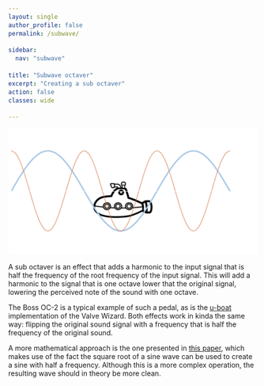 ```yaml
---
layout: single
author_profile: false
permalink: /subwave/

sidebar:
  nav: "subwave"

title: "Subwave octaver"
excerpt: "Creating a sub octaver"
action: false
classes: wide

---
```

![](/assets/thumbs/subwave.png)

A sub octaver is an effect that adds a harmonic to the input signal that is half the frequency of the root frequency of the input signal. This will add a harmonic to the signal that is one octave lower that the original signal, lowering the perceived note of the sound with one octave.

The Boss OC-2 is a typical example of such a pedal, as is the [u-boat](https://www.valvewizard.co.uk/uboat.html) implementation of the Valve Wizard. Both effects work in kinda the same way: flipping the original sound signal with a frequency that is half the frequency of the original sound.

A more mathematical approach is the one presented in [this paper](https://pub.dega-akustik.de/DAGA_2014/data/articles/000089.pdf), which makes use of the fact the square root of a sine wave can be used to create a sine with half a frequency. Although this is a more complex operation, the resulting wave should in theory be more clean.
